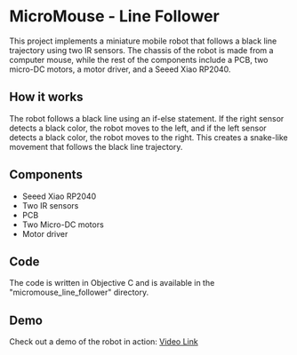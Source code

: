 # MicroMouse - Line Follower

This project implements a miniature mobile robot that follows a black line trajectory using two IR sensors. The chassis of the robot is made from a computer mouse, while the rest of the components include a PCB, two micro-DC motors, a motor driver, and a Seeed Xiao RP2040.

## How it works

The robot follows a black line using an if-else statement. If the right sensor detects a black color, the robot moves to the left, and if the left sensor detects a black color, the robot moves to the right. This creates a snake-like movement that follows the black line trajectory.

## Components

- Seeed Xiao RP2040
- Two IR sensors
- PCB
- Two Micro-DC motors
- Motor driver

## Code

The code is written in Objective C and is available in the "micromouse_line_follower" directory.

## Demo

Check out a demo of the robot in action: [Video Link](https://youtube.com/shorts/tZHbbBprDxs?feature=share)

